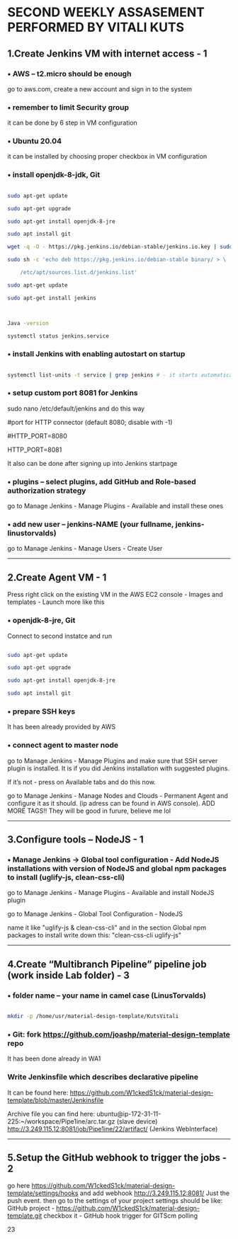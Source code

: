 # SECOND WEEKLY ASSASEMENT PERFORMED BY VITALI KUTS



## **1.Create Jenkins VM with internet access - 1**

###	•	AWS – t2.micro should be enough 

go to aws.com, create a new account and sign in to the system



###	•	remember to limit Security group  

it can be done by 6 step in VM configuration 



###	•	Ubuntu 20.04  

it can be installed by choosing proper checkbox in VM configuration 



###	•	install openjdk-8-jdk, Git 

```bash

sudo apt-get update

sudo apt-get upgrade

sudo apt-get install openjdk-8-jre

sudo apt install git

wget -q -O - https://pkg.jenkins.io/debian-stable/jenkins.io.key | sudo apt-key add -

sudo sh -c 'echo deb https://pkg.jenkins.io/debian-stable binary/ > \

    /etc/apt/sources.list.d/jenkins.list'

sudo apt-get update

sudo apt-get install jenkins



Java -version

systemctl status jenkins.service

```



###	•	install Jenkins with enabling autostart on startup 

```bash

systemctl list-units -t service | grep jenkins # - it starts automatically

```



###	•	setup custom port 8081 for Jenkins 

sudo nano /etc/default/jenkins and do this way  

#port for HTTP connector (default 8080; disable with -1)  

#HTTP_PORT=8080  

HTTP_PORT=8081  

It also can be done after signing up into Jenkins startpage



###	•	plugins – select plugins, add GitHub and Role-based authorization strategy 

go to Manage Jenkins - Manage Plugins - Available and install these ones



###	•	add new user – jenkins-NAME (your fullname, jenkins-linustorvalds) 

go to Manage Jenkins - Manage Users - Create User



---



## **2.Create Agent VM - 1**

Press right click on the existing VM in the AWS EC2 console  - Images and templates - Launch more like this  

### •	openjdk-8-jre, Git 

Connect to second instatce and run

```bash

sudo apt-get update

sudo apt-get upgrade

sudo apt-get install openjdk-8-jre

sudo apt install git

```



###	•	prepare SSH keys 

It has been already provided by AWS



###	•	connect agent to master node 

go to Manage Jenkins - Manage Plugins and make sure that SSH server plugin is installed. It is if you did Jenkins installation with suggested plugins. 

If it’s not - press on Available tabs and do this now.

go to Manage Jenkins - Manage Nodes and Clouds - Permanent Agent and configure it as it should. (ip adress can be found in AWS console). ADD MORE TAGS!! They will be good in furure, believe me lol

---



## **3.Configure tools – NodeJS - 1**

###	•	Manage Jenkins -> Global tool configuration - Add NodeJS installations with version of NodeJS and global npm packages to install (uglify-js, clean-css-cli) 

go to Manage Jenkins - Manage Plugins - Available and install NodeJS plugin  

go to Manage Jenkins - Global Tool Configuration - NodeJS 

name it like "uglify-js & clean-css-cli" and in the section Global npm packages to install write down this: "clean-css-cli uglify-js"

---



## **4.Create “Multibranch Pipeline” pipeline job (work inside Lab folder) - 3**



###	•	folder name – your name in camel case (LinusTorvalds) 

```bash

mkdir -p /home/usr/material-design-template/KutsVitali

```

###	•	Git: fork https://github.com/joashp/material-design-template repo 

It has been done already in WA1

### Write Jenkinsfile which describes declarative pipeline 
It can be found here: https://github.com/W1ckedS1ck/material-design-template/blob/master/Jenkinsfile

Archive file you can find here:
ubuntu@ip-172-31-11-225:~/workspace/Pipe1ine/arc.tar.gz (slave device) 
http://3.249.115.12:8081/job/Pipe1ine/22/artifact/ (Jenkins WebInterface)

---

## **5.Setup the GitHub webhook to trigger the jobs - 2**
go here https://github.com/W1ckedS1ck/material-design-template/settings/hooks and add webhook http://3.249.115.12:8081/ Just the push event.
then go to the settings of your project
settings should be like:
GitHub project - https://github.com/W1ckedS1ck/material-design-template.git 
checkbox it - GitHub hook trigger for GITScm polling





23
